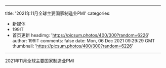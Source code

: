 
---
title: '2021年11月全球主要国家制造业PMI'
categories: 
 - 新媒体
 - 199IT
 - 首页更新
headimg: 'https://picsum.photos/400/300?random=6226'
author: 199IT
comments: false
date: Mon, 06 Dec 2021 09:29:29 GMT
thumbnail: 'https://picsum.photos/400/300?random=6226'
---

<div>   
2021年11月全球主要国家制造业PMI  
</div>
            